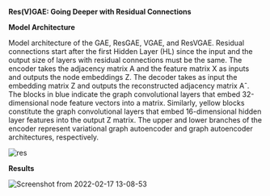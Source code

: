 **Res(V)GAE: Going Deeper with Residual Connections**

**Model Architecture**

Model architecture of the GAE, ResGAE, VGAE, and ResVGAE. Residual connections start after the first Hidden Layer (HL) since the input and the
output size of layers with residual connections must be the same. The encoder takes the adjacency matrix A and the feature matrix X as inputs and outputs
the node embeddings Z. The decoder takes as input the embedding matrix Z and outputs the reconstructed adjacency matrix Aˆ. The blocks in blue indicate
the graph convolutional layers that embed 32-dimensional node feature vectors into a matrix. Similarly, yellow blocks constitute the graph convolutional
layers that embed 16-dimensional hidden layer features into the output Z matrix. The upper and lower branches of the encoder represent variational graph
autoencoder and graph autoencoder architectures, respectively.

![res](https://user-images.githubusercontent.com/34435436/154451968-fe9a7345-e3c2-4d6f-8297-fdabf7625758.png)

**Results**

![Screenshot from 2022-02-17 13-08-53](https://user-images.githubusercontent.com/34435436/154453727-c44014ab-7928-4c1a-a719-84e8546c7a28.png)
